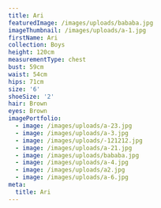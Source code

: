 ```yaml
---
title: Ari
featuredImage: /images/uploads/bababa.jpg
imageThumbnail: /images/uploads/a-1.jpg
firstName: Ari
collection: Boys
height: 120cm
measurementType: chest
bust: 59cm
waist: 54cm
hips: 71cm
size: '6'
shoeSize: '2'
hair: Brown
eyes: Brown
imagePortfolio:
  - image: /images/uploads/a-23.jpg
  - image: /images/uploads/a-3.jpg
  - image: /images/uploads/-121212.jpg
  - image: /images/uploads/a-21.jpg
  - image: /images/uploads/bababa.jpg
  - image: /images/uploads/a-4.jpg
  - image: /images/uploads/a2.jpg
  - image: /images/uploads/a-6.jpg
meta:
  title: Ari
---
```


